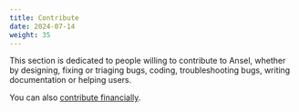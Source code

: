 ```yaml
---
title: Contribute
date: 2024-07-14
weight: 35
---
```


This section is dedicated to people willing to contribute to Ansel, whether by designing, fixing or triaging bugs, coding, troubleshooting bugs, writing documentation or helping users.

You can also [contribute financially](../donate.md).
